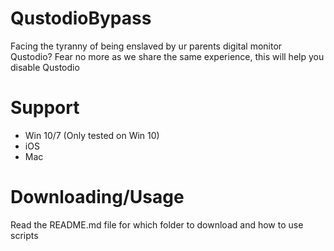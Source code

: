 # QustodioBypass
Facing the tyranny of being enslaved by ur parents digital monitor Qustodio? Fear no more as we share the same experience, this will help you disable Qustodio

# Support
- Win 10/7 (Only tested on Win 10)
- iOS
- Mac

# Downloading/Usage
Read the README.md file for which folder to download and how to use scripts
